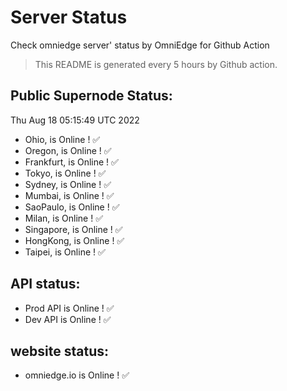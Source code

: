 # Server Status
Check omniedge server' status by OmniEdge for Github Action
> This README is generated every 5 hours by Github action.
## Public Supernode Status: 
Thu Aug 18 05:15:49 UTC 2022
- Ohio,  is Online  ! :white_check_mark:
- Oregon,  is Online  ! :white_check_mark:
- Frankfurt,  is Online  ! :white_check_mark:
- Tokyo,  is Online  ! :white_check_mark:
- Sydney,  is Online  ! :white_check_mark:
- Mumbai,  is Online  ! :white_check_mark:
- SaoPaulo,  is Online  ! :white_check_mark:
- Milan,  is Online  ! :white_check_mark:
- Singapore,  is Online  ! :white_check_mark:
- HongKong, is Online ! :white_check_mark: 
- Taipei,  is Online  ! :white_check_mark:
## API status: 
 - Prod API is Online  ! :white_check_mark:
 - Dev API is Online  ! :white_check_mark:
## website status: 
 - omniedge.io is Online ! :white_check_mark:
